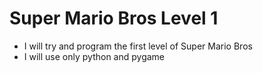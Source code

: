 # Super Mario Bros Level 1 

- I will try and program the first level of Super Mario Bros
- I will use only python and pygame

